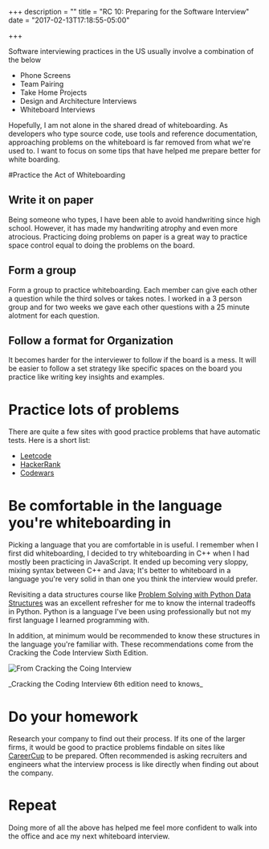 +++
description = ""
title = "RC 10: Preparing for the Software Interview"
date = "2017-02-13T17:18:55-05:00"

+++


Software interviewing practices in the US usually involve a combination of the below

- Phone Screens
- Team Pairing
- Take Home Projects
- Design and Architecture Interviews
- Whiteboard Interviews

Hopefully, I am not alone in the shared dread of whiteboarding. As developers who type source code, use tools and reference documentation, approaching problems on the whiteboard is far removed from what we're used to. I want to focus on some tips that have helped me prepare better for white boarding.



#Practice the Act of Whiteboarding

## Write it on paper
Being someone who types, I have been able to avoid handwriting since high school. However, it has made my handwriting atrophy and even more atrocious. Practicing doing problems on paper is a great way to practice space control equal to doing the problems on the board.

## Form a group
Form a group to practice whiteboarding. Each member can give each other a question while the third solves or takes notes. I worked in a 3 person group and for two weeks we gave each other questions with a 25 minute alotment for each question.


## Follow a format for Organization
It becomes harder for the interviewer to follow if the board is a mess. It will be easier to follow a set strategy like specific spaces on the board you practice like writing key insights and examples.

# Practice lots of problems
There are quite a few sites with good practice problems that have automatic tests.
Here is a short list:

- [Leetcode](https://leetcode.com)
- [HackerRank](https://hackerrank.com)
- [Codewars](https://codewars.com)

# Be comfortable in the language you're whiteboarding in

Picking a language that you are comfortable in is useful. I remember when I first did whiteboarding, I decided to try whiteboarding in C++ when I had mostly been practicing in JavaScript. It ended up becoming very sloppy, mixing syntax between C++ and Java; It's better to whiteboard in a language you're very solid in than one you think the interview would prefer.

Revisiting a data structures course like [Problem Solving with Python Data Structures](interactivepython.org/runestone/static/pythonds/index.html) was an excellent refresher for me to know the internal tradeoffs in Python. Python is a language I've been using professionally but not my first language I learned programming with.

In addition, at minimum would be recommended to know these structures in the language you're familiar with. These recommendations come from the Cracking the Code Interview Sixth Edition.

![From Cracking the Coing Interview](https://lh3.googleusercontent.com/l5PCpfvRPSN4aSSlwVA_SAzBTqcuC65IUsZPymIcWvZmO9s15kKyojGPv4RRxbcJrxCToELSAPf8uNbNlgHWrIcuepVTcfY-ij8-nG8jaYLJcistZXzrIYFz-j5LzMNExUfowyZHY5UkcPuK1zvFIn-tB0efuLndNGh4-xMRrfTdWHkHhkhMWzxNTVjt7him9uYQDVBWwVUIDtOizuUtnfAFZQNketiX5mpak08X05NLG8ijrpuon261KGjOtopCiChEwv9GOjXkGPugdT_OYI2FmksDJYDshJweCCRWGFfamQJfauxLlnql39l0wzl5vXZ6SLOXaTn6LwEM_Pa1xjDK27WsUcehfHukbhZqzZS4WdiF75QLuI-nMk8458drgcTT7eYY3Ynw1t-LRRfFdKGLkhzkgd_2DDCr2DdPObPMhBucjxChUlqq7RtW80fMMpl_yYQ2cVIyuWxVaIm6jdp-FbOobwNdcLoLE8dtNtDA3tWTMH8Ed345Zm5wJyHU-gnHJfjWeQMOxhD2fg42H_BOWza2tjz_7FnLKsv-CcRI8vWCCK4szwFk3fXPUx_-JlKYKcCvygPopXoKX9EtEDS7135mjzF333H6fEP1WeLOCn0Fx5rKWw=w1400-h996-no)
<div class="caption">_Cracking the Coding Interview 6th edition need to knows_</div>

# Do your homework
Research your company to find out their process. If its one of the larger firms, it would be good to practice problems findable on sites like [CareerCup](http://careercup.com/) to be prepared. Often recommended is asking recruiters and engineers what the interview process is like directly when finding out about the company.


# Repeat
Doing more of all the above has helped me feel more confident to walk into the office and ace my next whiteboard interview.
